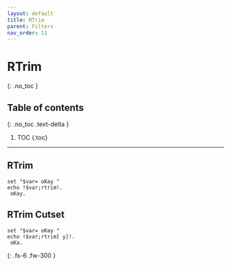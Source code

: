 ```yaml
---
layout: default
title: RTrim
parent: Filters
nav_order: 11
---
```


# RTrim
{: .no_toc }

## Table of contents
{: .no_toc .text-delta }

1. TOC
{:toc}

---

## RTrim
```
set "$var= oKay "
echo !$var;rtrim!.
 oKay.
```

## RTrim Cutset
```
set "$var= oKay "
echo !$var;rtrim[ y]!.
 oKa.
```

{: .fs-6 .fw-300 }
